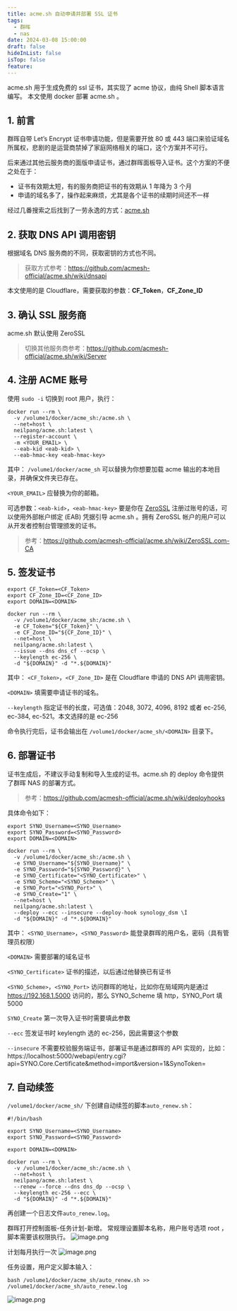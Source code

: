 ```yaml
---
title: acme.sh 自动申请并部署 SSL 证书
tags:
  - 群晖
  - nas
date: 2024-03-08 15:00:00
draft: false
hideInList: false
isTop: false
feature:
---
```


acme.sh 用于生成免费的 ssl 证书，其实现了 acme 协议，由纯 Shell 脚本语言编写。
本文使用 docker 部署 acme.sh 。

<!--more-->

## 1. 前言

群晖自带 Let’s Encrypt 证书申请功能，但是需要开放 80 或 443 端口来验证域名所属权，悲剧的是运营商禁掉了家庭网络相关的端口，这个方案并不可行。

后来通过其他云服务商的面版申请证书，通过群晖面板导入证书。这个方案的不便之处在于：

- 证书有效期太短，有的服务商把证书的有效期从 1 年降为 3 个月
- 申请的域名多了，操作起来麻烦，尤其是各个证书的续期时间还不一样

经过几番搜索之后找到了一劳永逸的方式：[acme.sh](https://github.com/acmesh-official/acme.sh)

## 2. 获取 DNS API 调用密钥

根据域名 DNS 服务商的不同，获取密钥的方式也不同。

> 获取方式参考：https://github.com/acmesh-official/acme.sh/wiki/dnsapi

本文使用的是 Cloudflare，需要获取的参数：**CF_Token**，**CF_Zone_ID**

## 3. 确认 SSL 服务商

acme.sh 默认使用 ZeroSSL

> 切换其他服务商参考：https://github.com/acmesh-official/acme.sh/wiki/Server

## 4. 注册 ACME 账号

使用 `sudo -i` 切换到 root 用户，执行：

```
docker run --rm \
  -v /volume1/docker/acme_sh:/acme.sh \
  --net=host \
  neilpang/acme.sh:latest \
  --register-account \
  -m <YOUR_EMAIL> \
  --eab-kid <eab-kid> \
  --eab-hmac-key <eab-hmac-key>
```

其中：
`/volume1/docker/acme_sh` 可以替换为你想要加载 acme 输出的本地目录，并确保文件夹已存在。

`<YOUR_EMAIL>` 应替换为你的邮箱。

可选参数：`<eab-kid>`，`<eab-hmac-key>`
要是你在 [ZeroSSL](https://app.zerossl.com) 注册过账号的话，可以使用外部帐户绑定 (EAB) 凭据引导 acme.sh 。拥有 ZeroSSL 帐户的用户可以从开发者控制台管理颁发的证书。

> 参考：https://github.com/acmesh-official/acme.sh/wiki/ZeroSSL.com-CA

## 5. 签发证书

```
export CF_Token=<CF_Token>
export CF_Zone_ID=<CF_Zone_ID>
export DOMAIN=<DOMAIN>

docker run --rm \
  -v /volume1/docker/acme_sh:/acme.sh \
  -e CF_Token="${CF_Token}" \
  -e CF_Zone_ID="${CF_Zone_ID}" \
  --net=host \
  neilpang/acme.sh:latest \
  --issue --dns dns_cf --ocsp \
  --keylength ec-256 \
  -d "${DOMAIN}" -d "*.${DOMAIN}"
```

其中：
`<CF_Token>`，`<CF_Zone_ID>` 是在 Cloudflare 申请的 DNS API 调用密钥。

`<DOMAIN>` 填需要申请证书的域名。

`--keylength` 指定证书的长度，可选值：2048, 3072, 4096, 8192 或者 ec-256, ec-384, ec-521。本文选择的是 ec-256

命令执行完后，证书会输出在 `/volume1/docker/acme_sh/<DOMAIN>` 目录下。

## 6. 部署证书

证书生成后，不建议手动复制和导入生成的证书。acme.sh 的 deploy 命令提供了群晖 NAS 的部署方式。

> 参考：https://github.com/acmesh-official/acme.sh/wiki/deployhooks

具体命令如下：

```
export SYNO_Username=<SYNO_Username>
export SYNO_Password=<SYNO_Password>
export DOMAIN=<DOMAIN>

docker run --rm \
  -v /volume1/docker/acme_sh:/acme.sh \
  -e SYNO_Username="${SYNO_Username}" \
  -e SYNO_Password="${SYNO_Password}" \
  -e SYNO_Certificate="<SYNO_Certificate>" \
  -e SYNO_Scheme="<SYNO_Scheme>" \
  -e SYNO_Port="<SYNO_Port>" \
  -e SYNO_Create="1" \
  --net=host \
  neilpang/acme.sh:latest \
  --deploy --ecc --insecure --deploy-hook synology_dsm \Í
  -d "${DOMAIN}" -d "*.${DOMAIN}"
```

其中：
`<SYNO_Username>`，`<SYNO_Password>` 能登录群晖的用户名，密码（具有管理员权限）

`<DOMAIN>` 需要部署的域名证书

`<SYNO_Certificate>` 证书的描述，以后通过他替换已有证书

`<SYNO_Scheme>`，`<SYNO_Port>` 访问群晖的地址，比如你在局域网内是通过 https://192.168.1.5000 访问的，那么 SYNO_Scheme 填 http，SYNO_Port 填 5000

`SYNO_Create` 第一次导入证书时需要填此参数

`--ecc` 签发证书时 keylength 选的 ec-256，因此需要这个参数

`--insecure` 不需要校验服务端证书，部署证书是通过群晖的 API 实现的，比如：https://localhost:5000/webapi/entry.cgi?api=SYNO.Core.Certificate&method=import&version=1&SynoToken=

## 7. 自动续签

`/volume1/docker/acme_sh/` 下创建自动续签的脚本`auto_renew.sh`：

```
#!/bin/bash

export SYNO_Username=<SYNO_Username>
export SYNO_Password=<SYNO_Password>

export DOMAIN=<DOMAIN>

docker run --rm \
  -v /volume1/docker/acme_sh:/acme.sh \
  --net=host \
  neilpang/acme.sh:latest \
  --renew --force --dns dns_dp --ocsp \
  --keylength ec-256 --ecc \
  -d "${DOMAIN}" -d "*.${DOMAIN}"
```

再创建一个日志文件`auto_renew.log`。

群晖打开控制面板-任务计划-新增。
常规理设置脚本名称，用户账号选项 root ，脚本需要该权限执行。
![image.png](https://r.xulinfeng.xyz/linden/2024/05/33121fe4c19a02ed51aceec01a7095b1.png)

计划每月执行一次
![image.png](https://r.xulinfeng.xyz/linden/2024/05/00e890aa270be46fe6247f2ef6cab997.png)

任务设置，用户定义脚本输入：

```
bash /volume1/docker/acme_sh/auto_renew.sh >> /volume1/docker/acme_sh/auto_renew.log
```

![image.png](https://r.xulinfeng.xyz/linden/2024/05/35dbe1653724c174304dfd7fb3646dbc.png)

